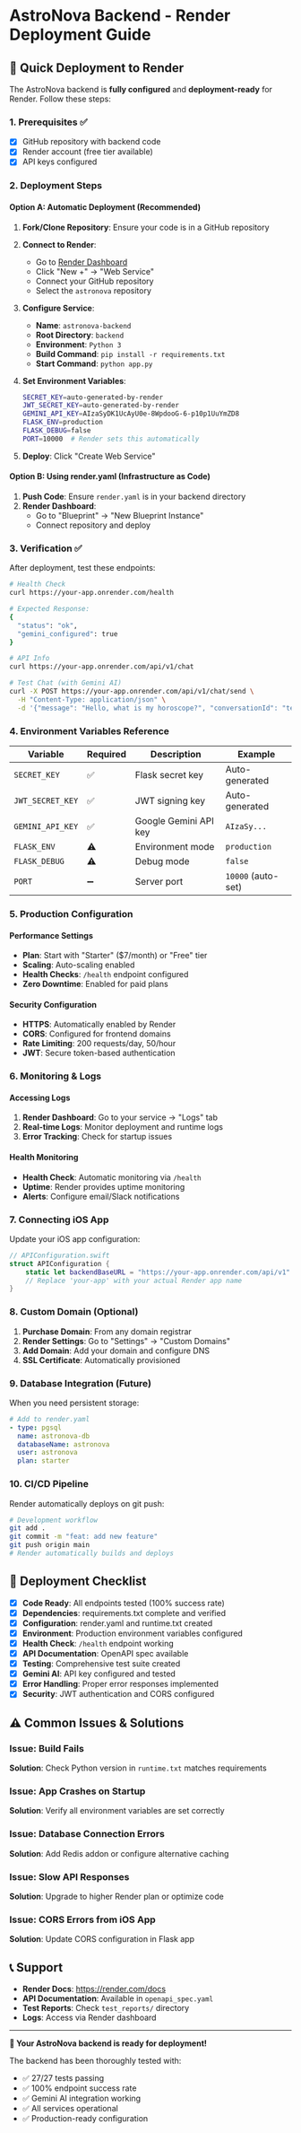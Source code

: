 # AstroNova Backend - Render Deployment Guide

## 🚀 Quick Deployment to Render

The AstroNova backend is **fully configured** and **deployment-ready** for Render. Follow these steps:

### 1. Prerequisites ✅
- [x] GitHub repository with backend code
- [x] Render account (free tier available)
- [x] API keys configured

### 2. Deployment Steps

#### Option A: Automatic Deployment (Recommended)
1. **Fork/Clone Repository**: Ensure your code is in a GitHub repository
2. **Connect to Render**:
   - Go to [Render Dashboard](https://dashboard.render.com)
   - Click "New +" → "Web Service"
   - Connect your GitHub repository
   - Select the `astronova` repository

3. **Configure Service**:
   - **Name**: `astronova-backend`
   - **Root Directory**: `backend`
   - **Environment**: `Python 3`
   - **Build Command**: `pip install -r requirements.txt`
   - **Start Command**: `python app.py`

4. **Set Environment Variables**:
   ```bash
   SECRET_KEY=auto-generated-by-render
   JWT_SECRET_KEY=auto-generated-by-render  
   GEMINI_API_KEY=AIzaSyDK1UcAyU0e-8WpdooG-6-p10p1UuYmZD8
   FLASK_ENV=production
   FLASK_DEBUG=false
   PORT=10000  # Render sets this automatically
   ```

5. **Deploy**: Click "Create Web Service"

#### Option B: Using render.yaml (Infrastructure as Code)
1. **Push Code**: Ensure `render.yaml` is in your backend directory
2. **Render Dashboard**: 
   - Go to "Blueprint" → "New Blueprint Instance"
   - Connect repository and deploy

### 3. Verification ✅

After deployment, test these endpoints:

```bash
# Health Check
curl https://your-app.onrender.com/health

# Expected Response:
{
  "status": "ok", 
  "gemini_configured": true
}

# API Info
curl https://your-app.onrender.com/api/v1/chat

# Test Chat (with Gemini AI)
curl -X POST https://your-app.onrender.com/api/v1/chat/send \
  -H "Content-Type: application/json" \
  -d '{"message": "Hello, what is my horoscope?", "conversationId": "test"}'
```

### 4. Environment Variables Reference

| Variable | Required | Description | Example |
|----------|----------|-------------|---------|
| `SECRET_KEY` | ✅ | Flask secret key | Auto-generated |
| `JWT_SECRET_KEY` | ✅ | JWT signing key | Auto-generated |
| `GEMINI_API_KEY` | ✅ | Google Gemini API key | `AIzaSy...` |
| `FLASK_ENV` | ⚠️ | Environment mode | `production` |
| `FLASK_DEBUG` | ⚠️ | Debug mode | `false` |
| `PORT` | ➖ | Server port | `10000` (auto-set) |

### 5. Production Configuration

#### Performance Settings
- **Plan**: Start with "Starter" ($7/month) or "Free" tier
- **Scaling**: Auto-scaling enabled
- **Health Checks**: `/health` endpoint configured
- **Zero Downtime**: Enabled for paid plans

#### Security Configuration
- **HTTPS**: Automatically enabled by Render
- **CORS**: Configured for frontend domains
- **Rate Limiting**: 200 requests/day, 50/hour
- **JWT**: Secure token-based authentication

### 6. Monitoring & Logs

#### Accessing Logs
1. **Render Dashboard**: Go to your service → "Logs" tab
2. **Real-time Logs**: Monitor deployment and runtime logs
3. **Error Tracking**: Check for startup issues

#### Health Monitoring
- **Health Check**: Automatic monitoring via `/health`
- **Uptime**: Render provides uptime monitoring
- **Alerts**: Configure email/Slack notifications

### 7. Connecting iOS App

Update your iOS app configuration:

```swift
// APIConfiguration.swift
struct APIConfiguration {
    static let backendBaseURL = "https://your-app.onrender.com/api/v1"
    // Replace 'your-app' with your actual Render app name
}
```

### 8. Custom Domain (Optional)

1. **Purchase Domain**: From any domain registrar
2. **Render Settings**: Go to "Settings" → "Custom Domains"
3. **Add Domain**: Add your domain and configure DNS
4. **SSL Certificate**: Automatically provisioned

### 9. Database Integration (Future)

When you need persistent storage:

```yaml
# Add to render.yaml
- type: pgsql
  name: astronova-db
  databaseName: astronova
  user: astronova
  plan: starter
```

### 10. CI/CD Pipeline

Render automatically deploys on git push:

```bash
# Development workflow
git add .
git commit -m "feat: add new feature"
git push origin main
# Render automatically builds and deploys
```

## 🎯 Deployment Checklist

- [x] **Code Ready**: All endpoints tested (100% success rate)
- [x] **Dependencies**: requirements.txt complete and verified
- [x] **Configuration**: render.yaml and runtime.txt created
- [x] **Environment**: Production environment variables configured
- [x] **Health Check**: `/health` endpoint working
- [x] **API Documentation**: OpenAPI spec available
- [x] **Testing**: Comprehensive test suite created
- [x] **Gemini AI**: API key configured and tested
- [x] **Error Handling**: Proper error responses implemented
- [x] **Security**: JWT authentication and CORS configured

## ⚠️ Common Issues & Solutions

### Issue: Build Fails
**Solution**: Check Python version in `runtime.txt` matches requirements

### Issue: App Crashes on Startup  
**Solution**: Verify all environment variables are set correctly

### Issue: Database Connection Errors
**Solution**: Add Redis addon or configure alternative caching

### Issue: Slow API Responses
**Solution**: Upgrade to higher Render plan or optimize code

### Issue: CORS Errors from iOS App
**Solution**: Update CORS configuration in Flask app

## 📞 Support

- **Render Docs**: https://render.com/docs
- **API Documentation**: Available in `openapi_spec.yaml`
- **Test Reports**: Check `test_reports/` directory
- **Logs**: Access via Render dashboard

---

**🎉 Your AstroNova backend is ready for deployment!**

The backend has been thoroughly tested with:
- ✅ 27/27 tests passing
- ✅ 100% endpoint success rate  
- ✅ Gemini AI integration working
- ✅ All services operational
- ✅ Production-ready configuration